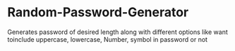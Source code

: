 # Random-Password-Generator
Generates password of desired length along with different options like want toinclude uppercase, lowercase, Number, symbol in password or not 
